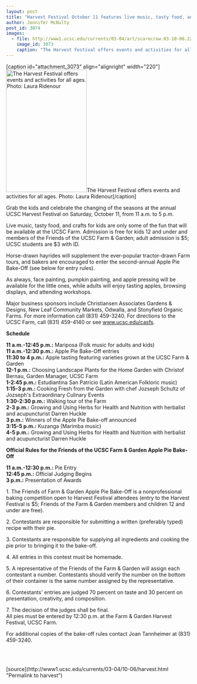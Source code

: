 ```yaml
---
layout: post
title: "Harvest Festival October 11 features live music, tasty food, and more"
author: Jennifer McNulty
post_id: 3074
images:
  - file: http://www1.ucsc.edu/currents/03-04/art/scarecrow.03-10-06.220.jpg
    image_id: 3073
    caption: "The Harvest Festival offers events and activities for all ages. Photo: Laura Ridenour"
---
```


[caption id="attachment_3073" align="alignright" width="220"]<a href="http://localhost/mysite/wp-content/uploads/2003/10/scarecrow.03-10-06.220.jpg"><img class="size-full wp-image-3073" src="http://localhost/mysite/wp-content/uploads/2003/10/scarecrow.03-10-06.220.jpg" alt="The Harvest Festival offers events and activities for all ages. Photo: Laura Ridenour" width="220" height="333" /></a>The Harvest Festival offers events and activities for all ages. Photo: Laura Ridenour[/caption]
<p>
  Grab the kids and celebrate the changing of the seasons at the annual UCSC Harvest Festival on Saturday, October 11, from 11 a.m. to 5 p.m.<br>
</p>
<p>
  Live music, tasty food, and crafts for kids are only some of the fun that will be available at the UCSC Farm. Admission is free for kids 12 and under and members of the Friends of the UCSC Farm &amp; Garden; adult admission is $5; UCSC students are $3 with ID.<br>
</p>
<p>
  Horse-drawn hayrides will supplement the ever-popular tractor-drawn Farm tours, and bakers are encouraged to enter the second-annual Apple Pie Bake-Off (see below for entry rules).
</p>
<p>
  As always, face painting, pumpkin painting, and apple pressing will be available for the little ones, while adults will enjoy tasting apples, browsing displays, and attending workshops.<br>
</p>
<p>
  Major business sponsors include Christiansen Associates Gardens &amp; Designs, New Leaf Community Markets, Odwalla, and Stonyfield Organic Farms. For more information call (831) 459-3240. For directions to the UCSC Farm, call (831) 459-4140 or see <a href="http://www.ucsc.edu/casfs">www.ucsc.edu/casfs</a>.<br>
</p>
<p>
  <b>Schedule</b><br>
</p>
<p>
  <b>11 a.m.-12:45 p.m.:</b> Mariposa (Folk music for adults and kids)<br>
  <b>11 a.m.-12:30 p.m.:</b> Apple Pie Bake-Off entries<br>
  <b>11:30 to 4 p.m.:</b> Apple tasting featuring varieties grown at the UCSC Farm &amp; Garden<br>
  <b>12-1 p.m.:</b> Choosing Landscape Plants for the Home Garden with Christof Bernau, Garden Manager, UCSC Farm<br>
  <b>1-2:45 p.m.:</b> Estudiantina San Patricio (Latin American Folkloric music)<br>
  <b>1:15-3 p.m.:</b> Cooking Fresh from the Garden with chef Jozseph Schultz of Jozseph's Extraordinary Culinary Events<br>
  <b>1:30-2:30 p.m.:</b> Walking tour of the Farm<br>
  <b>2-3 p.m.:</b> Growing and Using Herbs for Health and Nutrition with herbalist and acupuncturist Darren Huckle<br>
  <b>3 p.m.:</b> Winners of the Apple Pie Bake-off announced<br>
  <b>3:15-5 p.m.:</b> Kuzanga (Marimba music)<br>
  <b>4-5 p.m.:</b> Growing and Using Herbs for Health and Nutrition with herbalist and acupuncturist Darren Huckle
</p>
<p>
  <b>Official Rules for the Friends of the UCSC Farm &amp; Garden Apple Pie Bake-Off</b><br>
</p>
<p>
  <b>11 a.m.-12:30 p.m.:</b> Pie Entry<br>
  <b>12:45 p.m.:</b> Official Judging Begins<br>
  <b>3 p.m.:</b> Presentation of Awards<br>
</p>
<p>
  1. The Friends of Farm &amp; Garden Apple Pie Bake-Off is a nonprofessional baking competition open to Harvest Festival attendees (entry to the Harvest Festival is $5; Friends of the Farm &amp; Garden members and children 12 and under are free).<br>
</p>
<p>
  2. Contestants are responsible for submitting a written (preferably typed) recipe with their pie.<br>
</p>
<p>
  3. Contestants are responsible for supplying all ingredients and cooking the pie prior to bringing it to the bake-off.<br>
</p>
<p>
  4. All entries in this contest must be homemade.<br>
</p>
<p>
  5. A representative of the Friends of the Farm &amp; Garden will assign each contestant a number. Contestants should verify the number on the bottom of their container is the same number assigned by the representative.<br>
</p>
<p>
  6. Contestants' entries are judged 70 percent on taste and 30 percent on presentation, creativity, and composition.<br>
</p>
<p>
  7. The decision of the judges shall be final.<br>
  All pies must be entered by 12:30 p.m. at the Farm &amp; Garden Harvest Festival, UCSC Farm.<br>
</p>
<p>
  For additional copies of the bake-off rules contact Joan Tannheimer at (831) 459-3240.
</p>
<p>
  <br>
  <br>
</p>
[source](http://www1.ucsc.edu/currents/03-04/10-06/harvest.html "Permalink to harvest")
